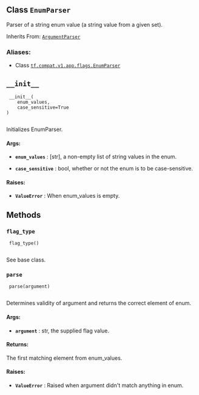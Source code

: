 

## Class  `EnumParser` 
Parser of a string enum value (a string value from a given set).

Inherits From: [ `ArgumentParser` ](https://tensorflow.google.cn/api_docs/python/tf/compat/v1/flags/ArgumentParser)



### Aliases:

- Class [ `tf.compat.v1.app.flags.EnumParser` ](/api_docs/python/tf/compat/v1/flags/EnumParser)



##  `__init__` 


```
 __init__(
    enum_values,
    case_sensitive=True
)
 
```

Initializes EnumParser.



#### Args:

- **`enum_values`** : [str], a non-empty list of string values in the enum.

- **`case_sensitive`** : bool, whether or not the enum is to be case-sensitive.



#### Raises:

- **`ValueError`** : When enum_values is empty.



## Methods


###  `flag_type` 


```
 flag_type()
 
```

See base class.



###  `parse` 


```
 parse(argument)
 
```

Determines validity of argument and returns the correct element of enum.



#### Args:

- **`argument`** : str, the supplied flag value.



#### Returns:
The first matching element from enum_values.



#### Raises:

- **`ValueError`** : Raised when argument didn't match anything in enum.

